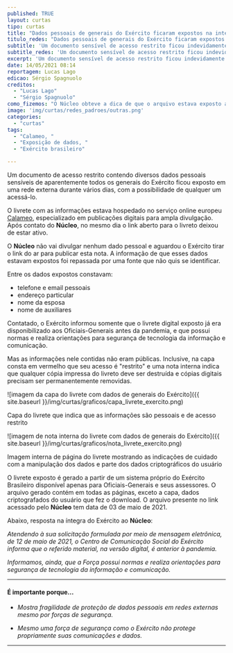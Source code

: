 ```yaml
---
published: TRUE
layout: curtas
tipo: curtas
title: "Dados pessoais de generais do Exército ficaram expostos na internet por dias"
titulo_redes: "Dados pessoais de generais do Exército ficaram expostos na internet"
subtitle: 'Um documento sensível de acesso restrito ficou indevidamente aberto em rede externa'
subtitle_redes: 'Um documento sensível de acesso restrito ficou indevidamente aberto em rede externa'
excerpt: 'Um documento sensível de acesso restrito ficou indevidamente aberto em rede externa'
date: 14/05/2021 08:14
reportagem: Lucas Lago
edicao: Sérgio Spagnuolo
creditos:
  - "Lucas Lago"
  - "Sérgio Spagnuolo"
como_fizemos: "O Núcleo obteve a dica de que o arquivo estava exposto a partir de uma fonte."
image: 'img/curtas/redes_padroes/outras.png'
categories:
  - "curtas"
tags:
  - "Calameo, "
  - "Exposição de dados, "
  - "Exército brasileiro"

---
```


Um documento de acesso restrito contendo diversos dados pessoais sensíveis de aparentemente todos os generais do Exército ficou exposto em uma rede externa durante vários dias, com a possibilidade de qualquer um acessá-lo.

O livrete com as informações estava hospedado no serviço online europeu [Calameo](https://pt.calameo.com/), especializado em publicações digitais para ampla divulgação. Após contato do **Núcleo**, no mesmo dia o link aberto para o livreto deixou de estar ativo.

O **Núcleo** não vai divulgar nenhum dado pessoal e aguardou o Exército tirar o link do ar para publicar esta nota. A informação de que esses dados estavam expostos foi repassada por uma fonte que não quis se identificar.

Entre os dados expostos constavam:

- telefone e email pessoais
- endereço particular
- nome da esposa
- nome de auxiliares

Contatado, o Exército informou somente que o livrete digital exposto já era disponibilizado aos Oficiais-Generais antes da pandemia, e que possui normas e realiza orientações para segurança de tecnologia da informação e comunicação.

Mas as informações nele contidas não eram públicas. Inclusive, na capa consta em vermelho que seu acesso é "restrito" e uma nota interna indica que qualquer cópia impressa do livreto deve ser destruída e cópias digitais precisam ser permanentemente removidas.

![imagem da capa do livrete com dados de generais do Exército]({{ site.baseurl }}/img/curtas/graficos/capa_livrete_exercito.png)
<br>
<figcaption>Capa do livrete que indica que as informações são pessoais e de acesso restrito</figcaption>

![imagem de nota interna do livrete com dados de generais do Exército]({{ site.baseurl }}/img/curtas/graficos/nota_livrete_exercito.png)
<br>
<figcaption>Imagem interna de página do livrete mostrando as indicações de cuidado com a manipulação dos dados e parte dos dados criptográficos do usuário</figcaption>

O livrete exposto é gerado a partir de um sistema próprio do Exército Brasileiro disponível apenas para Oficiais-Generais e seus assessores. O arquivo gerado contém em todas as páginas, exceto a capa, dados criptografados do usuário que fez o download. O arquivo presente no link acessado pelo **Núcleo** tem data de 03 de maio de 2021.

Abaixo, resposta na íntegra do Exército ao **Núcleo**:

_Atendendo à sua solicitação formulada por meio de mensagem eletrônica, de
12 de maio de 2021, o Centro de Comunicação Social do Exército informa que o
referido material, na versão digital, é anterior à pandemia._

_Informamos, ainda, que a Força possui normas e realiza orientações para
segurança de tecnologia da informação e comunicação._

---

#### É importante porque...

- *Mostra fragilidade de proteção de dados pessoais em redes externas mesmo por forças de segurança.*

- *Mesmo uma força de segurança como o Exército não protege propriamente suas comunicações e dados.*

---
